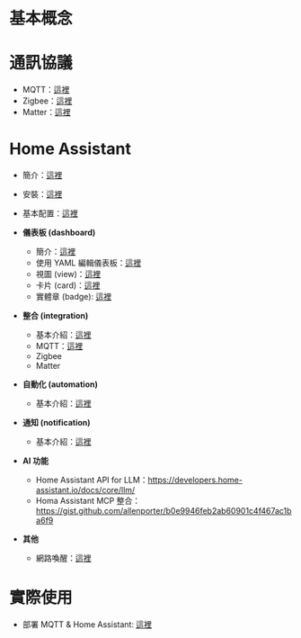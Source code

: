 # 基本概念

# 通訊協議
- MQTT：[這裡](./IOT/mqtt.md)
- Zigbee：[這裡](./IOT/zigbee.md)
- Matter：[這裡](./IOT/matter.md)

# Home Assistant
- 簡介：[這裡](./Home%20Assistant/intro.md)
- 安裝：[這裡](./Home%20Assistant/install.md)
- 基本配置：[這裡](./Home%20Assistant/basicConfig.md)
- **儀表板 (dashboard)**
  -  簡介：[這裡](./Home%20Assistant/dashboard/intro.md)
  -  使用 YAML 編輯儀表板：[這裡](./Home%20Assistant/dashboard/yaml.md)
  -  視圖 (view)：[這裡](./Home%20Assistant/dashboard/view.md)
  -  卡片 (card)：[這裡](./Home%20Assistant/dashboard/card.md)
  -  實體章 (badge): [這裡](./Home%20Assistant/dashboard/badge.md)
- **整合 (integration)**
  - 基本介紹：[這裡](./Home%20Assistant/integration/intro.md) 
  - MQTT：[這裡](./Home%20Assistant/integration/mqtt.md)
  - Zigbee
  - Matter
- **自動化 (automation)**
  - 基本介紹：[這裡](./Home%20Assistant/automation/basic.md)
- **通知 (notification)**
  - 基本介紹：[這裡](./Home%20Assistant/notification/basic.md)
- **AI 功能**
  - Home Assistant API for LLM：https://developers.home-assistant.io/docs/core/llm/ 
  - Homa Assistant MCP 整合：https://gist.github.com/allenporter/b0e9946feb2ab60901c4f467ac1ba6f9
  
- **其他**
  - 網路喚醒：[這裡](./Home%20Assistant/others/WOL.md)

# 實際使用
- 部署 MQTT & Home Assistant:  [這裡](./deployment/MQTT_HA.md)

